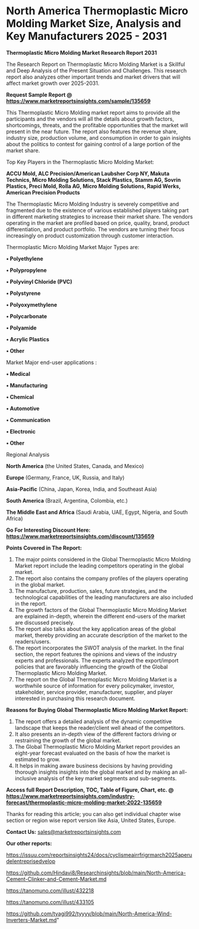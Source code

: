 # North America Thermoplastic Micro Molding Market Size, Analysis and Key Manufacturers 2025 - 2031

<strong>Thermoplastic Micro Molding Market Research Report 2031</strong>

The Research Report on Thermoplastic Micro Molding Market is a Skillful and Deep Analysis of the Present Situation and Challenges. This research report also analyzes other important trends and market drivers that will affect market growth over 2025-2031.

<strong>Request Sample Report @ <a href=https://www.marketreportsinsights.com/sample/135659>https://www.marketreportsinsights.com/sample/135659</a></strong>

This Thermoplastic Micro Molding market report aims to provide all the participants and the vendors will all the details about growth factors, shortcomings, threats, and the profitable opportunities that the market will present in the near future. The report also features the revenue share, industry size, production volume, and consumption in order to gain insights about the politics to contest for gaining control of a large portion of the market share.

Top Key Players in the Thermoplastic Micro Molding Market:

<strong>ACCU Mold, ALC Precision/American Laubsher Corp NY, Makuta Technics, Micro Molding Solutions, Stack Plastics, Stamm AG, Sovrin Plastics, Preci Mold, Rolla AG, Micro Molding Solutions, Rapid Werks, American Precision Products</strong>

The Thermoplastic Micro Molding Industry is severely competitive and fragmented due to the existence of various established players taking part in different marketing strategies to increase their market share. The vendors operating in the market are profiled based on price, quality, brand, product differentiation, and product portfolio. The vendors are turning their focus increasingly on product customization through customer interaction.

Thermoplastic Micro Molding Market Major Types are:

<strong>• Polyethylene

• Polypropylene

• Polyvinyl Chloride (PVC)

• Polystyrene

• Polyoxymethylene

• Polycarbonate

• Polyamide

• Acrylic Plastics

• Other</strong>

Market Major end-user applications :

<strong>• Medical

• Manufacturing

• Chemical

• Automotive

• Communication

• Electronic

• Other</strong>

Regional Analysis

</u><strong><b>North America</b></strong> (the United States, Canada, and Mexico)

<strong><b>Europe </b></strong>(Germany, France, UK, Russia, and Italy)

<strong><b>Asia-Pacific</b></strong> (China, Japan, Korea, India, and Southeast Asia)

<strong><b>South America</b></strong> (Brazil, Argentina, Colombia, etc.)

<strong><b>The Middle East and Africa</b></strong> (Saudi Arabia, UAE, Egypt, Nigeria, and South Africa)

<strong>Go For Interesting Discount Here: <a href=https://www.marketreportsinsights.com/discount/135659>https://www.marketreportsinsights.com/discount/135659</a></strong>

<strong>Points Covered in The Report:</strong>
<ol>
  <li>The major points considered in the Global Thermoplastic Micro Molding Market report include the leading competitors operating in the global market.</li>
  <li>The report also contains the company profiles of the players operating in the global market.</li>
  <li>The manufacture, production, sales, future strategies, and the technological capabilities of the leading manufacturers are also included in the report.</li>
  <li>The growth factors of the Global Thermoplastic Micro Molding Market are explained in-depth, wherein the different end-users of the market are discussed precisely.</li>
  <li>The report also talks about the key application areas of the global market, thereby providing an accurate description of the market to the readers/users.</li>
  <li>The report incorporates the SWOT analysis of the market. In the final section, the report features the opinions and views of the industry experts and professionals. The experts analyzed the export/import policies that are favorably influencing the growth of the Global Thermoplastic Micro Molding Market.</li>
  <li>The report on the Global Thermoplastic Micro Molding Market is a worthwhile source of information for every policymaker, investor, stakeholder, service provider, manufacturer, supplier, and player interested in purchasing this research document.</li>
</ol>
<strong>Reasons for Buying Global Thermoplastic Micro Molding Market Report:</strong>

<ol>
  <li>The report offers a detailed analysis of the dynamic competitive landscape that keeps the reader/client well ahead of the competitors.</li>
  <li>It also presents an in-depth view of the different factors driving or restraining the growth of the global market.</li>
  <li>The Global Thermoplastic Micro Molding Market report provides an eight-year forecast evaluated on the basis of how the market is estimated to grow.</li>
  <li>It helps in making aware business decisions by having providing thorough insights insights into the global market and by making an all-inclusive analysis of the key market segments and sub-segments.</li>
</ol>
<strong>Access full Report Description, TOC, Table of Figure, Chart, etc. @ <a href=https://www.marketreportsinsights.com/industry-forecast/thermoplastic-micro-molding-market-2022-135659>https://www.marketreportsinsights.com/industry-forecast/thermoplastic-micro-molding-market-2022-135659</a></strong>


Thanks for reading this article; you can also get individual chapter wise section or region wise report version like Asia, United States, Europe.

<strong>Contact Us:</strong>
sales@marketreportsinsights.com

<strong>Our other reports:</strong>

<a href=https://issuu.com/reportsinsights24/docs/cyclismeairrfrigrmarch2025aperudelentreprisedvelop>https://issuu.com/reportsinsights24/docs/cyclismeairrfrigrmarch2025aperudelentreprisedvelop</a>

<a href=https://github.com/Hindavi8/Researchinsights/blob/main/North-America-Cement-Clinker-and-Cement-Market.md>https://github.com/Hindavi8/Researchinsights/blob/main/North-America-Cement-Clinker-and-Cement-Market.md</a>

<a href=https://tanomuno.com/illust/432218>https://tanomuno.com/illust/432218</a>

<a href=https://tanomuno.com/illust/433105>https://tanomuno.com/illust/433105</a>

<a href=https://github.com/tyagi992/tyyyy/blob/main/North-America-Wind-Inverters-Market.md>https://github.com/tyagi992/tyyyy/blob/main/North-America-Wind-Inverters-Market.md</a>"

